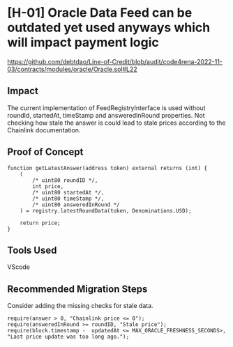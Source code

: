 # [H-01] Oracle Data Feed can be outdated yet used anyways which will impact payment logic

https://github.com/debtdao/Line-of-Credit/blob/audit/code4rena-2022-11-03/contracts/modules/oracle/Oracle.sol#L22

## Impact

The current implementation of FeedRegistryInterface is used without roundId, startedAt, timeStamp and answeredInRound properties. Not checking how stale the answer is could lead to stale prices according to the Chainlink documentation.

## Proof of Concept

```solidity
function getLatestAnswer(address token) external returns (int) {
    (
        /* uint80 roundID */,
        int price,
        /* uint80 startedAt */,
        /* uint80 timeStamp */,
        /* uint80 answeredInRound */
    ) = registry.latestRoundData(token, Denominations.USD);

    return price;
}
```

## Tools Used

VScode

## Recommended Migration Steps

Consider adding the missing checks for stale data.

```solidity
require(answer > 0, "Chainlink price <= 0");
require(answeredInRound >= roundID, "Stale price");
require(block.timestamp -  updatedAt <= MAX_ORACLE_FRESHNESS_SECONDS>, "Last price update was too long ago.");
```
